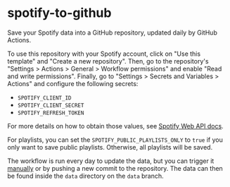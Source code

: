 # spotify-to-github

Save your Spotify data into a GitHub repository, updated daily by GitHub
Actions.

To use this repository with your Spotify account, click on "Use this template"
and "Create a new repository". Then, go to the repository's "Settings >
Actions > General > Workflow permissions" and enable "Read and write
permissions". Finally, go to "Settings > Secrets and Variables > Actions" and
configure the following secrets:

- `SPOTIFY_CLIENT_ID`
- `SPOTIFY_CLIENT_SECRET`
- `SPOTIFY_REFRESH_TOKEN`

For more details on how to obtain those values, see
[Spotify Web API docs][spotify-api].

For playlists, you can set the `SPOTIFY_PUBLIC_PLAYLISTS_ONLY` to `true` if you
only want to save public playlists. Otherwise, all playlists will be saved.

The workflow is run every day to update the data, but you can trigger it
[manually][manual-workflow] or by pushing a new commit to the repository. The
data can then be found inside the `data` directory on the `data` branch.

[spotify-api]: https://developer.spotify.com/documentation/web-api/
[manual-workflow]: https://docs.github.com/en/actions/managing-workflow-runs/manually-running-a-workflow
